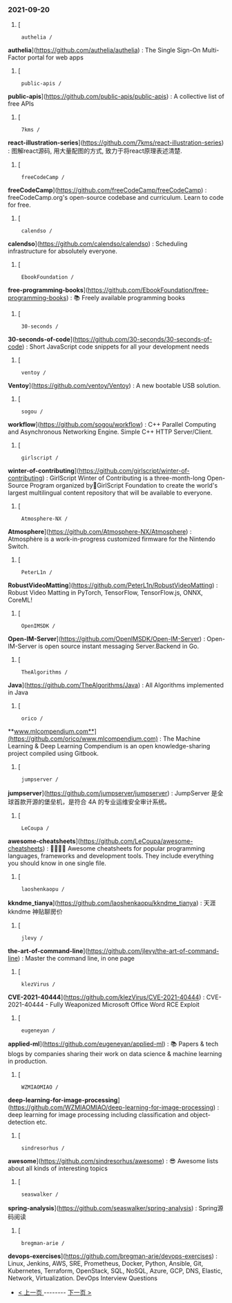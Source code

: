 ### 2021-09-20 
1. [
    

        authelia /
**authelia**](https://github.com/authelia/authelia) : The Single Sign-On Multi-Factor portal for web apps
1. [
    

        public-apis /
**public-apis**](https://github.com/public-apis/public-apis) : A collective list of free APIs
1. [
    

        7kms /
**react-illustration-series**](https://github.com/7kms/react-illustration-series) : 图解react源码, 用大量配图的方式, 致力于将react原理表述清楚.
1. [
    

        freeCodeCamp /
**freeCodeCamp**](https://github.com/freeCodeCamp/freeCodeCamp) : freeCodeCamp.org's open-source codebase and curriculum. Learn to code for free.
1. [
    

        calendso /
**calendso**](https://github.com/calendso/calendso) : Scheduling infrastructure for absolutely everyone.
1. [
    

        EbookFoundation /
**free-programming-books**](https://github.com/EbookFoundation/free-programming-books) : 📚 Freely available programming books
1. [
    

        30-seconds /
**30-seconds-of-code**](https://github.com/30-seconds/30-seconds-of-code) : Short JavaScript code snippets for all your development needs
1. [
    

        ventoy /
**Ventoy**](https://github.com/ventoy/Ventoy) : A new bootable USB solution.
1. [
    

        sogou /
**workflow**](https://github.com/sogou/workflow) : C++ Parallel Computing and Asynchronous Networking Engine. Simple C++ HTTP Server/Client.
1. [
    

        girlscript /
**winter-of-contributing**](https://github.com/girlscript/winter-of-contributing) : GirlScript Winter of Contributing is a three-month-long Open-Source Program organized by🧡GirlScript Foundation to create the world's largest multilingual content repository that will be available to everyone.
1. [
    

        Atmosphere-NX /
**Atmosphere**](https://github.com/Atmosphere-NX/Atmosphere) : Atmosphère is a work-in-progress customized firmware for the Nintendo Switch.
1. [
    

        PeterL1n /
**RobustVideoMatting**](https://github.com/PeterL1n/RobustVideoMatting) : Robust Video Matting in PyTorch, TensorFlow, TensorFlow.js, ONNX, CoreML!
1. [
    

        OpenIMSDK /
**Open-IM-Server**](https://github.com/OpenIMSDK/Open-IM-Server) : Open-IM-Server is open source instant messaging Server.Backend in Go.
1. [
    

        TheAlgorithms /
**Java**](https://github.com/TheAlgorithms/Java) : All Algorithms implemented in Java
1. [
    

        orico /
**www.mlcompendium.com**](https://github.com/orico/www.mlcompendium.com) : The Machine Learning & Deep Learning Compendium is an open knowledge-sharing project compiled using Gitbook.
1. [
    

        jumpserver /
**jumpserver**](https://github.com/jumpserver/jumpserver) : JumpServer 是全球首款开源的堡垒机，是符合 4A 的专业运维安全审计系统。
1. [
    

        LeCoupa /
**awesome-cheatsheets**](https://github.com/LeCoupa/awesome-cheatsheets) : 👩‍💻👨‍💻 Awesome cheatsheets for popular programming languages, frameworks and development tools. They include everything you should know in one single file.
1. [
    

        laoshenkaopu /
**kkndme_tianya**](https://github.com/laoshenkaopu/kkndme_tianya) : 天涯 kkndme 神贴聊房价
1. [
    

        jlevy /
**the-art-of-command-line**](https://github.com/jlevy/the-art-of-command-line) : Master the command line, in one page
1. [
    

        klezVirus /
**CVE-2021-40444**](https://github.com/klezVirus/CVE-2021-40444) : CVE-2021-40444 - Fully Weaponized Microsoft Office Word RCE Exploit
1. [
    

        eugeneyan /
**applied-ml**](https://github.com/eugeneyan/applied-ml) : 📚 Papers & tech blogs by companies sharing their work on data science & machine learning in production.
1. [
    

        WZMIAOMIAO /
**deep-learning-for-image-processing**](https://github.com/WZMIAOMIAO/deep-learning-for-image-processing) : deep learning for image processing including classification and object-detection etc.
1. [
    

        sindresorhus /
**awesome**](https://github.com/sindresorhus/awesome) : 😎 Awesome lists about all kinds of interesting topics
1. [
    

        seaswalker /
**spring-analysis**](https://github.com/seaswalker/spring-analysis) : Spring源码阅读
1. [
    

        bregman-arie /
**devops-exercises**](https://github.com/bregman-arie/devops-exercises) : Linux, Jenkins, AWS, SRE, Prometheus, Docker, Python, Ansible, Git, Kubernetes, Terraform, OpenStack, SQL, NoSQL, Azure, GCP, DNS, Elastic, Network, Virtualization. DevOps Interview Questions 

- [ < 上一页 ](https://github.com/able8/github-trending-daily-record/blob/master/2021-09-19.md) -------- [ 下一页 > ](https://github.com/able8/github-trending-daily-record/blob/master/2021-09-21.md)